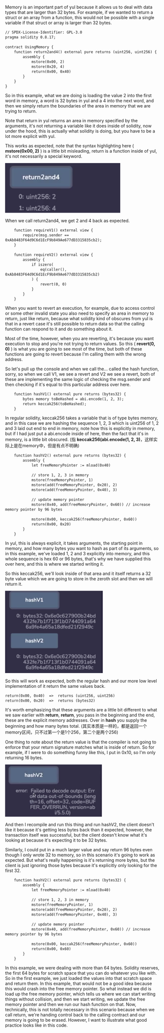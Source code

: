 Memory is an important part of yul because it allows us to deal with data types that are larger than 32 bytes. For example, if we wanted to return a struct or an array from a function, this would not be possible with a single variable if that struct or array is larger than 32 bytes. 

```solidity
// SPDX-License-Identifier: GPL-3.0
pragma solidity 0.8.17;

contract UsingMemory {
    function return2and4() external pure returns (uint256, uint256) {
        assembly {
            mstore(0x00, 2)
            mstore(0x20, 4)
            return(0x00, 0x40)
        }
    }
}
```

So in this example, what we are doing is loading the value 2 into the first word in memory, a word is 32 bytes in yul and a 4 into the next word, and then we simply return the boundaries of the area in memory that we are trying to return. 

Note that return in yul returns an area in memory specified by the arguments, it's not returning a variable like it does inside of solidity, now under the hood, this is actually what solidity is doing, but you have to be a lot more explicit with yul. 

This works as expected, note that the syntax highlighting here ( **mstore(0x00, 2)** ) is a little bit misleading, return is a function inside of yul, it's not necessarily a special keyword. 

![](return2and4.png)

When we call return2and4, we get 2 and 4 back as expected. 

```solidity
    function requireV1() external view {
        require(msg.sender == 0xAb8483F64d9C6d1EcF9b849Ae677dD3315835cb2);
    }

    function requireV2() external view {
        assembly {
            if iszero(
                eq(caller(), 0xAb8483F64d9C6d1EcF9b849Ae677dD3315835cb2)
            ) {
                revert(0, 0)
            }
        }
    }
```

When you want to revert an execution, for example, due to access control or some other invalid state you also need to specify an area in memory to return, just like return, because what solidity kind of obscures from yul is that in a revert case it's still possible to return data so that the calling function can respond to it and do something about it. 

Most of the time, however, when you are reverting, it's because you want execution to stop and you're not trying to return values. So this ( **revert(0, 0)** ) is what you are going to see most of the time, but both of these functions are going to revert because I'm calling them with the wrong address. 

So let's pull up the console and when we call the... called the hash function, sorry, so when we call V1, we see a revert and V2 we see a revert, both of these are implementing the same logic of checking the msg.sender and then checking if it's equal to this particular address over here.

```solidity
    function hashV1() external pure returns (bytes32) {
        bytes memory toBeHashed = abi.encode(1, 2, 3);
        return keccak256(toBeHashed);
    }
```

In regular solidity, keccak256 takes a variable that is of type bytes memory, and in this case we are hashing the sequence 1, 2, 3 which is uint256 of 1, 2 and 3 laid out end to end in memory, note how this is explicitly in memory, but if I had just put a abi.encode inside of here, then the fact that it's in memory, is a little bit obscured. (指 **keccak256(abi.encode(1, 2, 3)**，这样实际上是在memory中，但是有点不明确)

```solidity
    function hashV2() external pure returns (bytes32) {
        assembly {
            let freeMemoryPointer := mload(0x40)

            // store 1, 2, 3 in memory
            mstore(freeMemoryPointer, 1)
            mstore(add(freeMemoryPointer, 0x20), 2)
            mstore(add(freeMemoryPointer, 0x40), 3)

            // update memory pointer
            mstore(0x40, add(freeMemoryPointer, 0x60)) // increase memory pointer by 96 bytes

            mstore(0x00, keccak256(freeMemoryPointer, 0x60))
            return(0x00, 0x20)
        }
    }
```

In yul, this is always explicit, it takes arguments, the starting point in memory, and how many bytes you want to hash as part of its arguments, so in this example, we've loaded 1, 2 and 3 explicitly into memory, and this whole sequence is hex 60 or 96 bytes, that's why we have supplied this over here, and this is where we started writing it. 

So this keccak256, we'll look inside of that area and it itself returns a 32 byte value which we are going to store in the zeroth slot and then we will return it. 

<img src="hashv1andhashv2.png" style="zoom:80%;" />

So this will work as expected, both the regular hash and our more low level implementation of it return the same values back. 

```solidity
return(0x00, 0x40)  =>  returns (uint256, uint256)
return(0x00, 0x20)  =>  returns (bytes32)
```

It's worth emphasizing that these arguments are a little bit different to what we saw earlier with **return**, **return**, you pass in the beginning and the end, these are the explicit memory addresses. Over in **hash** you supply the beginning and how many bytes total. (其实本质是一样的，都是返回一个memory区间，只不过第一个是1个256，第二个是两个256)

One thing to note about the return value is that the compiler is not going to enforce that your return signature matches what is inside of return. So for example, if I were to do something funny like this, I put in 0x10, so I'm only returning 16 bytes.

<img src="hashv2.png" style="zoom:80%;" />

And then I recompile and run this thing and run hashV2, the client doesn't like it because it's getting less bytes back than it expected, however, the transaction itself was successful, but the client doesn't know what it's looking at because it's expecting it to be 32 bytes. 

Similarly, I could put in a much larger value and say return 96 bytes even though I only wrote 32 to memory, so in this scenario it's going to work as expected. But what's really happening is it's returning more bytes, but the client is just ignoring those bytes because it's explicitly only looking for the first 32. 

```solidity
    function hashV2() external pure returns (bytes32) {
        assembly {
            let freeMemoryPointer := mload(0x40)

            // store 1, 2, 3 in memory
            mstore(freeMemoryPointer, 1)
            mstore(add(freeMemoryPointer, 0x20), 2)
            mstore(add(freeMemoryPointer, 0x40), 3)

            // update memory pointer
            mstore(0x40, add(freeMemoryPointer, 0x60)) // increase memory pointer by 96 bytes

            mstore(0x00, keccak256(freeMemoryPointer, 0x60))
            return(0x00, 0x60)
        }
    }
```

In this example, we were dealing with more than 64 bytes. Solidity reserves, the first 64 bytes for scratch space that you can do whatever you like with. So in the first example, we just loaded the values into that scratch space and return them. In this example, that would not be a good idea because this would crash into the free memory pointer. So what instead we did is load up the free memory pointer, which tells us where we can start writing things without collision, and then we start writing, we update the free memory pointer and then we run our hash function on that. Now, technically, this is not totally necessary in this scenario because when we call return, we're handing control back to the calling contract and our memory is going to be erased. However, I want to illustrate what good practice looks like in this code.